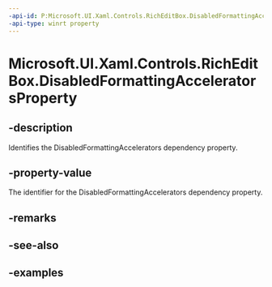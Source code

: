 ```yaml
---
-api-id: P:Microsoft.UI.Xaml.Controls.RichEditBox.DisabledFormattingAcceleratorsProperty
-api-type: winrt property
---
```


<!-- Property syntax.
public DependencyProperty DisabledFormattingAcceleratorsProperty { get; }
-->

# Microsoft.UI.Xaml.Controls.RichEditBox.DisabledFormattingAcceleratorsProperty

## -description

Identifies the DisabledFormattingAccelerators dependency property.

## -property-value

The identifier for the DisabledFormattingAccelerators dependency property.

## -remarks

## -see-also

## -examples

